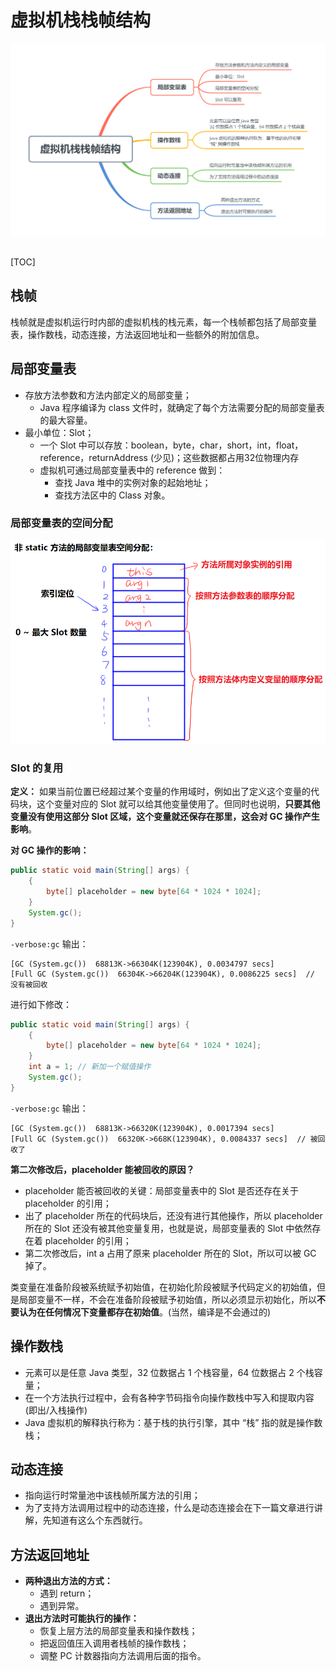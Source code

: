 # 虚拟机栈栈帧结构

![虚拟机栈栈帧结构.png](./pic/虚拟机栈栈帧结构.png)



## 

[TOC]



## 栈帧

栈帧就是虚拟机运行时内部的虚拟机栈的栈元素，每一个栈帧都包括了局部变量表，操作数栈，动态连接，方法返回地址和一些额外的附加信息。

## 局部变量表

- 存放方法参数和方法内部定义的局部变量；
	- Java 程序编译为 class 文件时，就确定了每个方法需要分配的局部变量表的最大容量。
- 最小单位：Slot；
	- 一个 Slot 中可以存放：boolean，byte，char，short，int，float，reference，returnAddress (少见)；这些数据都占用32位物理内存
	- 虚拟机可通过局部变量表中的 reference 做到：
		- 查找 Java 堆中的实例对象的起始地址；
		- 查找方法区中的 Class 对象。

### 局部变量表的空间分配

![局部变量表的空间分配.png](./pic/局部变量表的空间分配.png)

### Slot 的复用

**定义：** 如果当前位置已经超过某个变量的作用域时，例如出了定义这个变量的代码块，这个变量对应的 Slot 就可以给其他变量使用了。但同时也说明，**只要其他变量没有使用这部分 Slot 区域，这个变量就还保存在那里，这会对 GC 操作产生影响**。

**对 GC 操作的影响：**

```java
public static void main(String[] args) {
    {
    	byte[] placeholder = new byte[64 * 1024 * 1024];
    }
    System.gc();
}
```

`-verbose:gc` 输出：

```
[GC (System.gc())  68813K->66304K(123904K), 0.0034797 secs]
[Full GC (System.gc())  66304K->66204K(123904K), 0.0086225 secs]  // 没有被回收
```

进行如下修改：

```java
public static void main(String[] args) {
    {
    	byte[] placeholder = new byte[64 * 1024 * 1024];
    }
    int a = 1; // 新加一个赋值操作
    System.gc();
}
```

`-verbose:gc` 输出：

```
[GC (System.gc())  68813K->66320K(123904K), 0.0017394 secs]
[Full GC (System.gc())  66320K->668K(123904K), 0.0084337 secs]  // 被回收了
```

**第二次修改后，placeholder 能被回收的原因？**

- placeholder 能否被回收的关键：局部变量表中的 Slot 是否还存在关于 placeholder 的引用；
- 出了 placeholder 所在的代码块后，还没有进行其他操作，所以 placeholder 所在的 Slot 还没有被其他变量复用，也就是说，局部变量表的 Slot 中依然存在着 placeholder 的引用；
- 第二次修改后，int a 占用了原来 placeholder 所在的 Slot，所以可以被 GC 掉了。

类变量在准备阶段被系统赋予初始值，在初始化阶段被赋予代码定义的初始值，但是局部变量不一样，不会在准备阶段被赋予初始值，所以必须显示初始化，所以**不要认为在任何情况下变量都存在初始值**。(当然，编译是不会通过的)

## 操作数栈

- 元素可以是任意 Java 类型，32 位数据占 1 个栈容量，64 位数据占 2 个栈容量；
- 在一个方法执行过程中，会有各种字节码指令向操作数栈中写入和提取内容(即出/入栈操作)
- Java 虚拟机的解释执行称为：基于栈的执行引擎，其中 “栈” 指的就是操作数栈；



## 动态连接

- 指向运行时常量池中该栈帧所属方法的引用；
- 为了支持方法调用过程中的动态连接，什么是动态连接会在下一篇文章进行讲解，先知道有这么个东西就行。



## 方法返回地址

- **两种退出方法的方式：**
	- 遇到 return；
	- 遇到异常。
- **退出方法时可能执行的操作：**
	- 恢复上层方法的局部变量表和操作数栈；
	- 把返回值压入调用者栈帧的操作数栈；
	- 调整 PC 计数器指向方法调用后面的指令。

